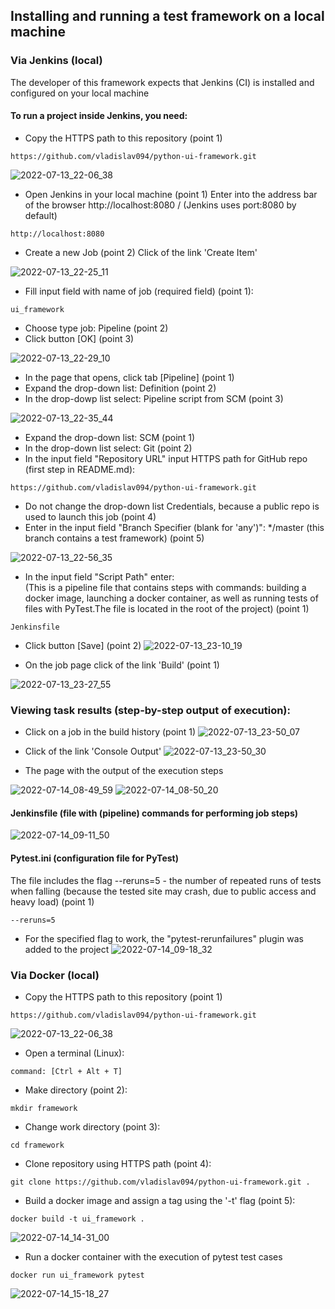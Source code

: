 ## Installing and running a test framework on a local machine
### Via Jenkins (local)
The developer of this framework expects that Jenkins (CI) is installed and configured on your local machine
#### To run a project inside Jenkins, you need:
- Copy the HTTPS path to this repository (point 1)
```shell
https://github.com/vladislav094/python-ui-framework.git
```
![2022-07-13_22-06_38](https://user-images.githubusercontent.com/59145841/178812825-2535ac6c-c087-447f-a321-d7438e1b840d.png)
- Open Jenkins in your local machine (point 1)
Enter into the address bar of the browser http://localhost:8080 / (Jenkins uses port:8080 by default) 
```shell
http://localhost:8080
```
- Create a new Job (point 2)
Click of the link 'Create Item'

![2022-07-13_22-25_11](https://user-images.githubusercontent.com/59145841/178815590-5352d7d2-0a4e-433b-98d8-5563c137577f.png)
- Fill input field with name of job (required field) (point 1):
```shell
ui_framework
```
- Choose type job: Pipeline (point 2)
- Click button [OK] (point 3)

![2022-07-13_22-29_10](https://user-images.githubusercontent.com/59145841/178816503-ac566223-be28-4f95-b1f5-6304887805ed.png)
- In the page that opens, click tab [Pipeline] (point 1)
- Expand the drop-down list: Definition (point 2)
- In the drop-dowp list select: Pipeline script from SCM (point 3)

![2022-07-13_22-35_44](https://user-images.githubusercontent.com/59145841/178818485-23d36038-e9a3-4397-b182-15a8a40e9cb7.png)
- Expand the drop-down list: SCM (point 1)
- In the drop-down list select: Git (point 2)
- In the input field "Repository URL" input HTTPS path for GitHub repo (first step in README.md):
```shell
https://github.com/vladislav094/python-ui-framework.git 
```
- Do not change the drop-down list Credentials, because a public repo is used to launch this job (point 4)
- Enter in the input field "Branch Specifier (blank for 'any')": */master (this branch contains a test framework) (point 5)

![2022-07-13_22-56_35](https://user-images.githubusercontent.com/59145841/178825428-60334f3f-dd56-42dd-a518-4fd61555363c.png)

- In the input field "Script Path" enter:     
(This is a pipeline file that contains steps with commands: building a docker image, launching a docker container, as well as running tests of files with PyTest.The file is located in the root of the project) (point 1)
```shell
Jenkinsfile
```
- Click button [Save] (point 2)
![2022-07-13_23-10_19](https://user-images.githubusercontent.com/59145841/178829082-a5219d79-c5b8-4e85-95e3-790f582bcd84.png)

- On the job page click of the link 'Build' (point 1)

![2022-07-13_23-27_55](https://user-images.githubusercontent.com/59145841/178829224-698ab541-f17f-4cc0-8147-500f0800cfe2.png)

### Viewing task results (step-by-step output of execution):
- Click on a job in the build history (point 1)
![2022-07-13_23-50_07](https://user-images.githubusercontent.com/59145841/178908763-379b333e-5d2b-4a2e-9a36-5014e6523719.png)

- Click of the link 'Console Output'
![2022-07-13_23-50_30](https://user-images.githubusercontent.com/59145841/178909040-dfb14296-f6fa-4ada-83d1-426377bc5ddf.png)

- The page with the output of the execution steps

![2022-07-14_08-49_59](https://user-images.githubusercontent.com/59145841/178909684-92562cd5-7878-4e93-a794-8f9620cf6322.png)
![2022-07-14_08-50_20](https://user-images.githubusercontent.com/59145841/178909702-a7dd8b29-1a51-46cd-9bbc-1c8e78497050.png)
#### Jenkinsfile (file with (pipeline) commands for performing job steps)
![2022-07-14_09-11_50](https://user-images.githubusercontent.com/59145841/178913015-74cb6da5-0e5c-43d9-8cb4-aff2ac3d859b.png)

#### Pytest.ini (configuration file for PyTest)
The file includes the flag --reruns=5 - the number of repeated runs of tests when falling (because the tested site may crash, due to public access and heavy load) (point 1)
```shell 
--reruns=5
```
- For the specified flag to work, the "pytest-rerunfailures" plugin was added to the project
![2022-07-14_09-18_32](https://user-images.githubusercontent.com/59145841/178914902-b6df7aab-6f4b-4d77-9dd2-0adb20df839f.png)

### Via Docker (local)
- Copy the HTTPS path to this repository (point 1)
```shell
https://github.com/vladislav094/python-ui-framework.git
```
![2022-07-13_22-06_38](https://user-images.githubusercontent.com/59145841/178812825-2535ac6c-c087-447f-a321-d7438e1b840d.png)
- Open a terminal (Linux):
```shell
command: [Ctrl + Alt + T]
```
- Make directory (point 2):
```shell
mkdir framework
```
- Change work directory (point 3):
```shell
cd framework
```
- Clone repository using HTTPS path (point 4):
```shell 
git clone https://github.com/vladislav094/python-ui-framework.git .
```
- Build a docker image and assign a tag using the '-t' flag (point 5):
```shell
docker build -t ui_framework . 
```
![2022-07-14_14-31_00](https://user-images.githubusercontent.com/59145841/178972923-9bae4e40-709b-4156-a543-9f72c8ff132a.png)
- Run a docker container with the execution of pytest test cases
```shell
docker run ui_framework pytest
```
![2022-07-14_15-18_27](https://user-images.githubusercontent.com/59145841/178980611-5b427bb4-73a6-45c7-86d9-1c5c87598736.png)


